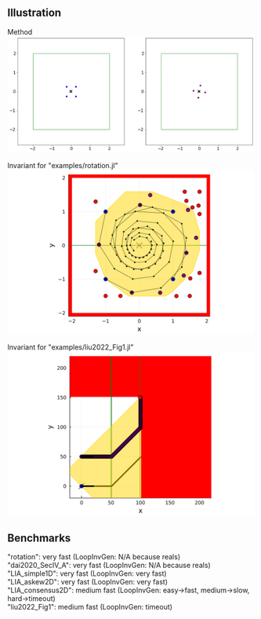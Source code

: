 ## Illustration

Method
![GUI](https://github.com/guberger/CEGISPolyhedralBarrier.jl/blob/main/animation_rotating.gif)

Invariant for "examples/rotation.jl"
![GUI](https://github.com/guberger/CEGISPolyhedralBarrier.jl/blob/main/fig_rotation_full.png)

Invariant for "examples/liu2022_Fig1.jl"
![GUI](https://github.com/guberger/CEGISPolyhedralBarrier.jl/blob/main/fig_liu2022_Fig1.png)

## Benchmarks

"rotation": very fast (LoopInvGen: N/A because reals)<br>
"dai2020_SecIV_A": very fast (LoopInvGen: N/A because reals)<br>
"LIA_simple1D": very fast (LoopInvGen: very fast)<br>
"LIA_askew2D": very fast (LoopInvGen: very fast)<br>
"LIA_consensus2D": medium fast (LoopInvGen: easy->fast, medium->slow, hard->timeout)<br>
"liu2022_Fig1": medium fast (LoopInvGen: timeout)<br>
